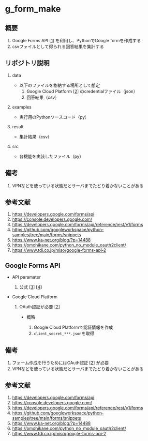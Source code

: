 # g_form_make

## 概要

1. Google Forms API [[1](https://developers.google.com/forms/api)] を利用し、PythonでGoogle formを作成する
1. csvファイルとして得られる回答結果を集計する

## リポジトリ説明

1. data

    - 以下のファイルを格納する場所として想定
        1. Google Cloud Platform [[2](https://console.developers.google.com/)] のcredentialファイル（json）
        1. 回答結果（csv）

1. examples

    - 実行用のPythonソースコード（py）

1. result

    - 集計結果（csv）

1. src

    - 各機能を実装したファイル（py）

## 備考

1. VPNなどを使っている状態だとサーバまでたどり着かないことがある

## 参考文献

1. <https://developers.google.com/forms/api>
1. <https://console.developers.google.com/>
1. <https://developers.google.com/forms/api/reference/rest/v1/forms>
1. <https://github.com/googleworkspace/python-samples/tree/main/forms/snippets>
1. <https://www.ka-net.org/blog/?p=14488>
1. <https://omohikane.com/python_no_module_oauth2client/>
1. <https://www.tdi.co.jp/miso/google-forms-api-2>


## Google Forms API

- API paramater

    1. 公式 [[3](https://developers.google.com/forms/api/reference/rest/v1/forms)] [[4](https://github.com/googleworkspace/python-samples/tree/main/forms/snippets)]

- Google Cloud Platform

    1. OAuth認証が必要 [[2](https://console.developers.google.com/)]
        - 概略

            1. Google Cloud Platformで認証情報を作成
            1. ```client_secret_***.json```を取得

## 備考

1. フォーム作成を行うためにはOAuth認証 [[2](https://console.developers.google.com/)] が必要
1. VPNなどを使っている状態だとサーバまでたどり着かないことがある

## 参考文献

1. <https://developers.google.com/forms/api>
1. <https://console.developers.google.com/>
1. <https://developers.google.com/forms/api/reference/rest/v1/forms>
1. <https://github.com/googleworkspace/python-samples/tree/main/forms/snippets>
1. <https://www.ka-net.org/blog/?p=14488>
1. <https://omohikane.com/python_no_module_oauth2client/>
1. <https://www.tdi.co.jp/miso/google-forms-api-2>
